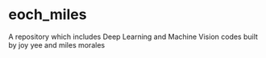 # eoch_miles
A repository which includes Deep Learning and Machine Vision codes built by joy yee and miles morales
